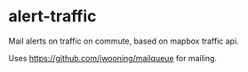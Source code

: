 # alert-traffic
Mail alerts on traffic on commute, based on mapbox traffic api.

Uses https://github.com/jwooning/mailqueue for mailing.
